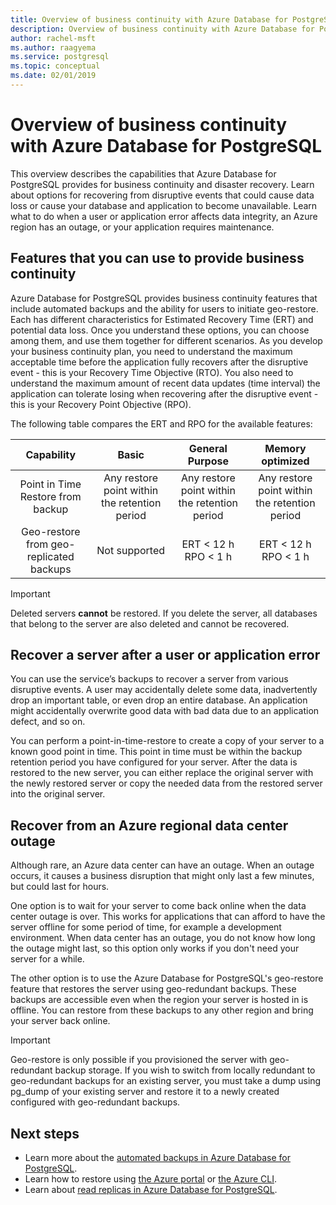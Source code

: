 ```yaml
---
title: Overview of business continuity with Azure Database for PostgreSQL
description: Overview of business continuity with Azure Database for PostgreSQL.
author: rachel-msft
ms.author: raagyema
ms.service: postgresql
ms.topic: conceptual
ms.date: 02/01/2019
---
```


# Overview of business continuity with Azure Database for PostgreSQL

This overview describes the capabilities that Azure Database for PostgreSQL provides for business continuity and disaster recovery. Learn about options for recovering from disruptive events that could cause data loss or cause your database and application to become unavailable. Learn what to do when a user or application error affects data integrity, an Azure region has an outage, or your application requires maintenance.

## Features that you can use to provide business continuity

Azure Database for PostgreSQL provides business continuity features that include automated backups and the ability for users to initiate geo-restore. Each has different characteristics for Estimated Recovery Time (ERT) and potential data loss. Once you understand these options, you can choose among them, and use them together for different scenarios. As you develop your business continuity plan, you need to understand the maximum acceptable time before the application fully recovers after the disruptive event - this is your Recovery Time Objective (RTO). You also need to understand the maximum amount of recent data updates (time interval) the application can tolerate losing when recovering after the disruptive event - this is your Recovery Point Objective (RPO).

The following table compares the ERT and RPO for the available features:

| **Capability** | **Basic** | **General Purpose** | **Memory optimized** |
| :------------: | :-------: | :-----------------: | :------------------: |
| Point in Time Restore from backup | Any restore point within the retention period | Any restore point within the retention period | Any restore point within the retention period |
| Geo-restore from geo-replicated backups | Not supported | ERT < 12 h<br/>RPO < 1 h | ERT < 12 h<br/>RPO < 1 h |

> [!IMPORTANT]
> Deleted servers **cannot** be restored. If you delete the server, all databases that belong to the server are also deleted and cannot be recovered.

## Recover a server after a user or application error

You can use the service’s backups to recover a server from various disruptive events. A user may accidentally delete some data, inadvertently drop an important table, or even drop an entire database. An application might accidentally overwrite good data with bad data due to an application defect, and so on.

You can perform a point-in-time-restore to create a copy of your server to a known good point in time. This point in time must be within the backup retention period you have configured for your server. After the data is restored to the new server, you can either replace the original server with the newly restored server or copy the needed data from the restored server into the original server.

## Recover from an Azure regional data center outage

Although rare, an Azure data center can have an outage. When an outage occurs, it causes a business disruption that might only last a few minutes, but could last for hours.

One option is to wait for your server to come back online when the data center outage is over. This works for applications that can afford to have the server offline for some period of time, for example a development environment. When data center has an outage, you do not know how long the outage might last, so this option only works if you don't need your server for a while.

The other option is to use the Azure Database for PostgreSQL's geo-restore feature that restores the server using geo-redundant backups. These backups are accessible even when the region your server is hosted in is offline. You can restore from these backups to any other region and bring your server back online.

> [!IMPORTANT]
> Geo-restore is only possible if you provisioned the server with geo-redundant backup storage. If you wish to switch from locally redundant to geo-redundant backups for an existing server, you must take a dump using pg_dump of your existing server and restore it to a newly created configured with geo-redundant backups.

## Next steps
- Learn more about the [automated backups in Azure Database for PostgreSQL](concepts-backup.md). 
- Learn how to restore using [the Azure portal](howto-restore-server-portal.md) or [the Azure CLI](howto-restore-server-cli.md).
- Learn about [read replicas in Azure Database for PostgreSQL](concepts-read-replicas.md).